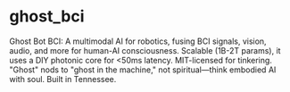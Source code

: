 # ghost_bci
Ghost Bot BCI: A multimodal AI for robotics, fusing BCI signals, vision, audio, and more for human-AI consciousness. Scalable (1B-2T params), it uses a DIY photonic core for &lt;50ms latency. MIT-licensed for tinkering. "Ghost" nods to "ghost in the machine," not spiritual—think embodied AI with soul. Built in Tennessee.
